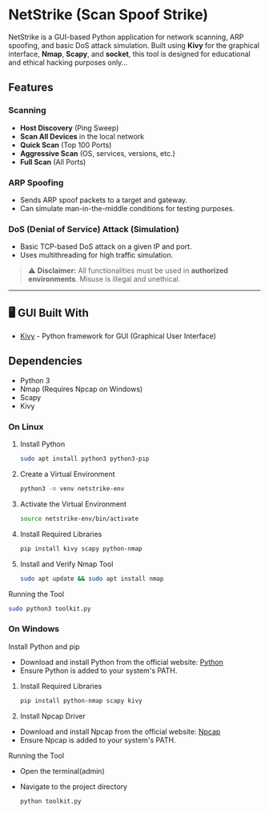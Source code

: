 # NetStrike (Scan Spoof Strike)

NetStrike is a GUI-based Python application for network scanning, ARP spoofing, and basic DoS attack simulation. Built using **Kivy** for the graphical interface, **Nmap**, **Scapy**, and **socket**, this tool is designed for educational and ethical hacking purposes only...

## Features

###  Scanning
- **Host Discovery** (Ping Sweep)
- **Scan All Devices** in the local network
- **Quick Scan** (Top 100 Ports)
- **Aggressive Scan** (OS, services, versions, etc.)
- **Full Scan** (All Ports)

###  ARP Spoofing
- Sends ARP spoof packets to a target and gateway.
- Can simulate man-in-the-middle conditions for testing purposes.

###  DoS (Denial of Service) Attack (Simulation)
- Basic TCP-based DoS attack on a given IP and port.
- Uses multithreading for high traffic simulation.

> ⚠️ **Disclaimer:** All functionalities must be used in **authorized environments**. Misuse is illegal and unethical.

---

## 🖥️ GUI Built With
- [Kivy](https://kivy.org/) - Python framework for GUI (Graphical User Interface)

## Dependencies
- Python 3
- Nmap (Requires Npcap on Windows)
- Scapy
- Kivy

### On Linux

1. Install Python
   ```bash
   sudo apt install python3 python3-pip
   ```
2. Create a Virtual Environment
   ```bash
   python3 -m venv netstrike-env
   ```
3. Activate the Virtual Environment
   ```bash
   source netstrike-env/bin/activate
   ```
4. Install Required Libraries
   ```bash
   pip install kivy scapy python-nmap
   ```
5. Install and Verify Nmap Tool
   ```bash
   sudo apt update && sudo apt install nmap
   ```
Running the Tool
   ```bash
   sudo python3 toolkit.py
   ```
### On Windows

Install Python and pip

- Download and install Python from the official website: [Python](https://www.python.org/downloads/)
- Ensure Python is added to your system's PATH.

1. Install Required Libraries
   ```bash
   pip install python-nmap scapy kivy
   ```
3. Install Npcap Driver

- Download and install Npcap from the official website: [Npcap](https://npcap.com/#download)
- Ensure Npcap is added to your system's PATH.
  
Running the Tool

- Open the terminal(admin)
- Navigate to the project directory

   ```bash
   python toolkit.py
   ```
